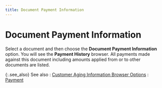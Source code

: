 ```yaml
---
title: Document Payment Information
---
```


# Document Payment Information


Select a document and then choose the **Document 
 Payment Information** option. You will see the **Payment 
 History** browser. All payments made against this document including  amounts applied from or to other documents are listed.


{:.see_also}
See also
: [Customer  Aging Information Browser Options]({{site.pos_baseurl}}/misc/customer_aging_information_browser_options_quick_aging_pos.html)
: [Payment]({{site.pos_baseurl}}/pos-trans/create-pos-doc/pos-si-profile/options/payment_pos_inv_options.html)
